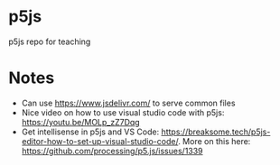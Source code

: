 # p5js
p5js repo for teaching

# Notes
- Can use https://www.jsdelivr.com/ to serve common files
- Nice video on how to use visual studio code with p5js: https://youtu.be/MOLp_zZ7Dqg
- Get intellisense in p5js and VS Code: https://breaksome.tech/p5js-editor-how-to-set-up-visual-studio-code/. More on this here: https://github.com/processing/p5.js/issues/1339
